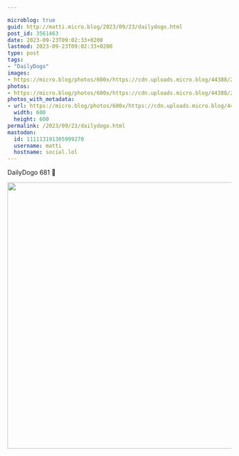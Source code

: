 ```yaml
---

microblog: true
guid: http://matti.micro.blog/2023/09/23/dailydogo.html
post_id: 3561463
date: 2023-09-23T09:02:33+0200
lastmod: 2023-09-23T09:02:33+0200
type: post
tags:
- "DailyDogo"
images:
- https://micro.blog/photos/600x/https://cdn.uploads.micro.blog/44388/2023/033a5b4ae28a4c54aa3f6921c01906cc.jpg
photos:
- https://micro.blog/photos/600x/https://cdn.uploads.micro.blog/44388/2023/033a5b4ae28a4c54aa3f6921c01906cc.jpg
photos_with_metadata:
- url: https://micro.blog/photos/600x/https://cdn.uploads.micro.blog/44388/2023/033a5b4ae28a4c54aa3f6921c01906cc.jpg
  width: 600
  height: 600
permalink: /2023/09/23/dailydogo.html
mastodon:
  id: 111113191305999270
  username: matti
  hostname: social.lol
---
```

DailyDogo 681 🐶

<img src="/media/uploads/2023/033a5b4ae28a4c54aa3f6921c01906cc.jpg" width="600" height="600" alt="" />
